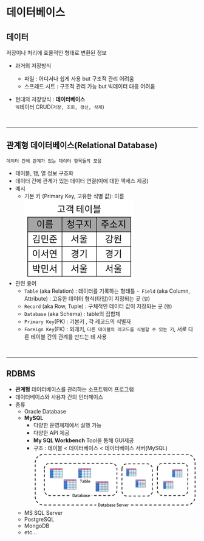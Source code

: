 # 데이터베이스

## 데이터 
저장이나 처리에 효율적인 형태로 변환된 정보
 
- 과거의 저장방식 
    - 파일 : 어디서나 쉽게 사용 but 구조적 관리 어려움
    - 스프레드 시트 : 구조적 관리 가능 but 빅데이터 대응 어려움

- 현대의 저장방식 : **데이터베이스**  
    `빅`데이터 CRUD(`저장, 조회, 갱신, 삭제`)

 <br/>

 ---

 ## 관계형 데이터베이스(Relational Database)
    데이터 간에 관계가 있는 데이터 항목들의 모음

- 테이블, 행, 열 정보 구조화
- 데이터 간에 관계가 있는 데이터 연결(이에 대한 액세스 제공)
- 예시
    - 기본 키 (Primary Key, 고유한 식별 값): 이름
    ![고객 테이블](예시.png)
- 관련 용어
    - `Table` (aka Relation)​ : 데이터를 기록하는 형태틀
    -` Field` (aka Column, Attribute)​ : 고유한 데이터 형식(타입)이 지정되는 곳 (`열`)
    - `Record` (aka Row, Tuple)​ : 구체적인 데이터 값이 저장되는 곳 (`행`)
    - `Database` (aka Schema) : table의 집합체
    - `Primary Key`(PK) : 기본키 , 각 레코드의 식별자
    - `Foreign Key`(FK) : 외래키, `다른 테이블의 레코드를 식별할 수 있는 키`, 서로 다른 테이블 간의 관계를 만드는 데 사용

<br/>

---

## RDBMS
- **관계형** 데이터베이스를 관리하는 소프트웨어 프로그램
- 데이터베이스와 사용자 간의 인터페이스
- 종류
    - Oracle Database
    - **MySQL**
        - 다양한 운영체제에서 실행 가능
        - 다양한 API 제공
        - **My SQL Workbench** Tool을 통해 GUI제공
        - 구조 : 테이블 < 데이터베이스 < 데이터베이스 서버(MySQL)
            ![MySQL구조](SQL.png)
    - MS SQL Server
    - PostgreSQL
    - MongoDB
    - etc...